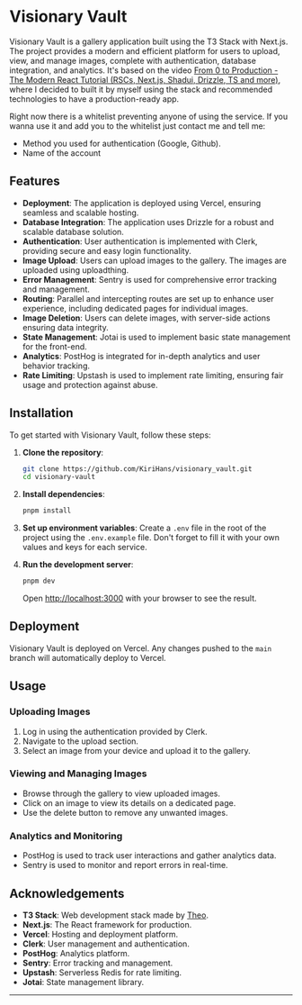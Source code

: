 # Visionary Vault

Visionary Vault is a gallery application built using the T3 Stack with Next.js. The project provides a modern and efficient platform for users to upload, view, and manage images, complete with authentication, database integration, and analytics.
It's based on the video [From 0 to Production - The Modern React Tutorial (RSCs, Next.js, Shadui, Drizzle, TS and more)](https://www.youtube.com/watch?v=d5x0JCZbAJs), where I decided to built it by myself using the stack and recommended technologies to have a production-ready app.

Right now there is a whitelist preventing anyone of using the service. If you wanna use it and add you to the whitelist just contact me and tell me:

- Method you used for authentication (Google, Github).
- Name of the account

## Features

- **Deployment**: The application is deployed using Vercel, ensuring seamless and scalable hosting.
- **Database Integration**: The application uses Drizzle for a robust and scalable database solution.
- **Authentication**: User authentication is implemented with Clerk, providing secure and easy login functionality.
- **Image Upload**: Users can upload images to the gallery. The images are uploaded using uploadthing.
- **Error Management**: Sentry is used for comprehensive error tracking and management.
- **Routing**: Parallel and intercepting routes are set up to enhance user experience, including dedicated pages for individual images.
- **Image Deletion**: Users can delete images, with server-side actions ensuring data integrity.
- **State Management**: Jotai is used to implement basic state management for the front-end.
- **Analytics**: PostHog is integrated for in-depth analytics and user behavior tracking.
- **Rate Limiting**: Upstash is used to implement rate limiting, ensuring fair usage and protection against abuse.

## Installation

To get started with Visionary Vault, follow these steps:

1. **Clone the repository**:

   ```bash
   git clone https://github.com/KiriHans/visionary_vault.git
   cd visionary-vault
   ```

2. **Install dependencies**:

   ```bash
   pnpm install
   ```

3. **Set up environment variables**:
   Create a `.env` file in the root of the project using the `.env.example` file. Don't forget to fill it with your own values and keys for each service.

4. **Run the development server**:

   ```bash
   pnpm dev
   ```

   Open [http://localhost:3000](http://localhost:3000) with your browser to see the result.

## Deployment

Visionary Vault is deployed on Vercel. Any changes pushed to the `main` branch will automatically deploy to Vercel.

## Usage

### Uploading Images

1. Log in using the authentication provided by Clerk.
2. Navigate to the upload section.
3. Select an image from your device and upload it to the gallery.

### Viewing and Managing Images

- Browse through the gallery to view uploaded images.
- Click on an image to view its details on a dedicated page.
- Use the delete button to remove any unwanted images.

### Analytics and Monitoring

- PostHog is used to track user interactions and gather analytics data.
- Sentry is used to monitor and report errors in real-time.

## Acknowledgements

- **T3 Stack**: Web development stack made by [Theo](https://x.com/t3dotgg).
- **Next.js**: The React framework for production.
- **Vercel**: Hosting and deployment platform.
- **Clerk**: User management and authentication.
- **PostHog**: Analytics platform.
- **Sentry**: Error tracking and management.
- **Upstash**: Serverless Redis for rate limiting.
- **Jotai**: State management library.

---

